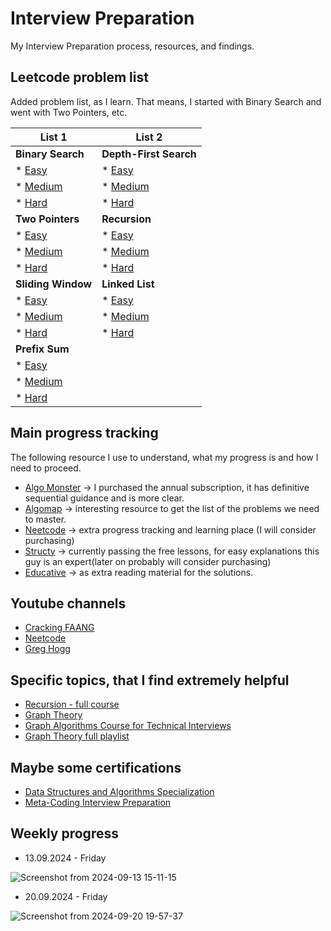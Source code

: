 # Interview Preparation

My Interview Preparation process, resources, and findings.

## Leetcode problem list

Added problem list, as I learn. That means, I started with Binary Search and went with Two Pointers, etc.

| List 1       |                                                                                         List 2      |
| -------------|                                                                                        ------------- |
| **Binary Search** |                                                                                   **Depth-First Search** |
| * [Easy](https://leetcode.com/problem-list/binary-search/?difficulty=EASY) |                          * [Easy](https://leetcode.com/problem-list/depth-first-search/?difficulty=EASY) | 
| * [Medium](https://leetcode.com/problem-list/binary-search/?difficulty=MEDIUM) |                      * [Medium](https://leetcode.com/problem-list/depth-first-search/?difficulty=MEDIUM) |
| * [Hard](https://leetcode.com/problem-list/binary-search/?difficulty=HARD) |                          * [Hard](https://leetcode.com/problem-list/depth-first-search/?difficulty=HARD) |
| **Two Pointers** |                                                                                    **Recursion** |
| * [Easy](https://leetcode.com/problem-list/two-pointers/?difficulty=EASY) |                           * [Easy](https://leetcode.com/problem-list/recursion/?difficulty=EASY)
| * [Medium](https://leetcode.com/problem-list/two-pointers/?difficulty=MEDIUM) |                       * [Medium](https://leetcode.com/problem-list/recursion/?difficulty=MEDIUM)
| * [Hard](https://leetcode.com/problem-list/two-pointers/?difficulty=HARD) |                           * [Hard](https://leetcode.com/problem-list/recursion/?difficulty=HARD)
| **Sliding Window** |                                                                                  **Linked List** |
| * [Easy](https://leetcode.com/problem-list/sliding-window/?difficulty=EASY) |                         * [Easy](https://leetcode.com/problem-list/linked-list/?difficulty=EASY)
| * [Medium](https://leetcode.com/problem-list/sliding-window/?difficulty=MEDIUM) |                     * [Medium](https://leetcode.com/problem-list/linked-list/?difficulty=MEDIUM)
| * [Hard](https://leetcode.com/problem-list/sliding-window/?difficulty=HARD) |                         * [Hard](https://leetcode.com/problem-list/linked-list/?difficulty=MEDIUM)
| **Prefix Sum** |
| * [Easy](https://leetcode.com/problem-list/prefix-sum/?difficulty=EASY) |
| * [Medium](https://leetcode.com/problem-list/prefix-sum/?difficulty=MEDIUM) |
| * [Hard](https://leetcode.com/problem-list/prefix-sum/?difficulty=HARD) |


## Main progress tracking

The following resource I use to understand, what my progress is and how I need to proceed.

* [Algo Monster](https://algo.monster/) -> I purchased the annual subscription, it has definitive sequential guidance and is more clear.
* [Algomap](https://algomap.io/) -> interesting resource to get the list of the problems we need to master.
* [Neetcode](https://neetcode.io/) -> extra progress tracking and learning place (I will consider purchasing)
* [Structy](https://structy.net/) -> currently passing the free lessons, for easy explanations this guy is an expert(later on probably will consider purchasing)
* [Educative](https://www.educative.io/courses/grokking-coding-interview-patterns-python) -> as extra reading material for the solutions.

## Youtube channels

* [Cracking FAANG](https://www.youtube.com/@crackfaang)
* [Neetcode](https://www.youtube.com/@NeetCode)
* [Greg Hogg](https://www.youtube.com/@GregHogg)

## Specific topics, that I find extremely helpful

* [Recursion - full course](https://www.youtube.com/watch?v=IJDJ0kBx2LM)
* [Graph Theory](https://youtube.com/playlist?list=PLpXOY-RxVRTPPVLBP6-sz6CMWxhtrI-v_&si=Xn3EUW5QTgdk9KFK)
* [Graph Algorithms Course for Technical Interviews](https://www.youtube.com/watch?v=2_Uuixtc5i0)
* [Graph Theory full playlist](https://www.youtube.com/playlist?list=PLDV1Zeh2NRsDGO4--qE8yH72HFL1Km93P)


## Maybe some certifications

* [Data Structures and Algorithms Specialization](https://www.coursera.org/specializations/data-structures-algorithms)
* [Meta-Coding Interview Preparation](https://www.coursera.org/learn/coding-interview-preparation)

## Weekly progress

* 13.09.2024 - Friday

![Screenshot from 2024-09-13 15-11-15](https://github.com/user-attachments/assets/4c5eec89-cb73-4cd9-a067-c2a4bdc92f06)

* 20.09.2024 - Friday

![Screenshot from 2024-09-20 19-57-37](https://github.com/user-attachments/assets/761469b9-83fc-4b37-970d-2a10d4fb74db)



